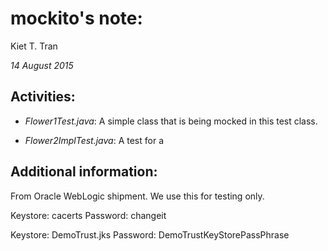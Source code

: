 # mockito's note:
Kiet T. Tran

_14 August 2015_

## Activities:

- _Flower1Test.java_: A simple class that is being mocked in this test class.

- _Flower2ImplTest.java_: A test for a


## Additional information:

From Oracle WebLogic shipment. We use this for testing only.

Keystore: cacerts
Password: changeit

Keystore: DemoTrust.jks
Password: DemoTrustKeyStorePassPhrase
